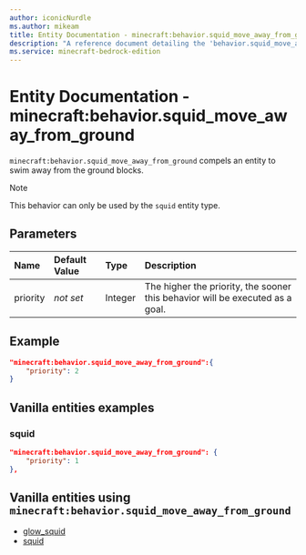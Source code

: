 ```yaml
---
author: iconicNurdle
ms.author: mikeam
title: Entity Documentation - minecraft:behavior.squid_move_away_from_ground
description: "A reference document detailing the 'behavior.squid_move_away_from_ground' entity goal"
ms.service: minecraft-bedrock-edition
---
```


# Entity Documentation - minecraft:behavior.squid_move_away_from_ground

`minecraft:behavior.squid_move_away_from_ground` compels an entity to swim away from the ground blocks.

> [!NOTE]
> This behavior can only be used by the `squid` entity type.

## Parameters

|Name |Default Value  |Type  |Description  |
|:----------|:----------|:----------|:----------|
|priority|*not set*|Integer|The higher the priority, the sooner this behavior will be executed as a goal.|

## Example

```json
"minecraft:behavior.squid_move_away_from_ground":{
    "priority": 2
}
```

## Vanilla entities examples

### squid

```json
"minecraft:behavior.squid_move_away_from_ground": {
    "priority": 1
},
```

## Vanilla entities using `minecraft:behavior.squid_move_away_from_ground`

- [glow_squid](../../../../Source/VanillaBehaviorPack_Snippets/entities/glow_squid.md)
- [squid](../../../../Source/VanillaBehaviorPack_Snippets/entities/squid.md)

